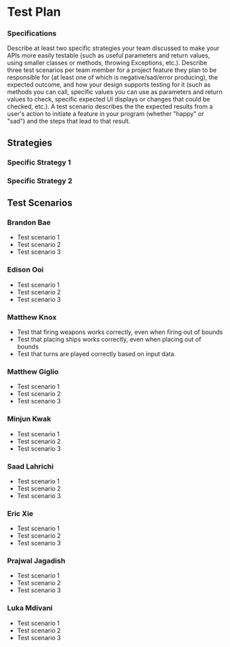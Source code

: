 # Test Plan

### Specifications

Describe at least two specific strategies your team discussed to make your APIs more easily testable (such as useful parameters and return values, using smaller classes or methods, throwing Exceptions, etc.). Describe three test scenarios per team member for a project feature they plan to be responsible for (at least one of which is negative/sad/error producing), the expected outcome, and how your design supports testing for it (such as methods you can call, specific values you can use as parameters and return values to check, specific expected UI displays or changes that could be checked, etc.). A test scenario describes the the expected results from a user's action to initiate a feature in your program (whether "happy" or "sad") and the steps that lead to that result.

## Strategies

### Specific Strategy 1

### Specific Strategy 2

## Test Scenarios


### Brandon Bae

* Test scenario 1
* Test scenario 2
* Test scenario 3

### Edison Ooi

* Test scenario 1
* Test scenario 2
* Test scenario 3

### Matthew Knox

* Test that firing weapons works correctly, even when firing out of bounds
* Test that placing ships works correctly, even when placing out of bounds
* Test that turns are played correctly based on input data. 

### Matthew Giglio

* Test scenario 1
* Test scenario 2
* Test scenario 3

### Minjun Kwak

* Test scenario 1
* Test scenario 2
* Test scenario 3

### Saad Lahrichi

* Test scenario 1
* Test scenario 2
* Test scenario 3

### Eric Xie

* Test scenario 1
* Test scenario 2
* Test scenario 3

### Prajwal Jagadish

* Test scenario 1
* Test scenario 2
* Test scenario 3

### Luka Mdivani

* Test scenario 1
* Test scenario 2
* Test scenario 3
